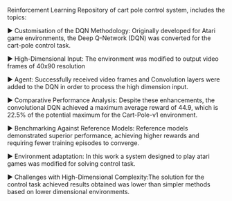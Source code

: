 Reinforcement Learning Repository of cart pole control system, includes the topics:

► Customisation of the DQN Methodology: Originally developed for Atari game environments, the Deep Q-Network (DQN) was converted for the cart-pole control task.

► High-Dimensional Input: The environment was modified to output video frames of 40x90 resolution

► Agent: Successfully received video frames and Convolution layers were added to the DQN in order to process the high dimension input.

► Comparative Performance Analysis: Despite these enhancements, the convolutional DQN achieved a maximum average reward of 44.9, which is 22.5% of the potential maximum for the Cart-Pole-v1 environment.

► Benchmarking Against Reference Models: Reference models demonstrated superior performance, achieving higher rewards and requiring fewer training episodes to converge.

► Environment adaptation: In this work a system designed to play atari games was modified for solving control task.

► Challenges with High-Dimensional Complexity:The solution for the control task achieved results obtained was lower than simpler methods based on lower dimensional environments.
